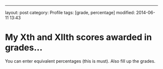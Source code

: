 ---
layout: post
category: Profile
tags: [grade, percentage]
modified: 2014-06-11 13:43


# My Xth and XIIth scores awarded in grades...

You can enter equivalent percentages (this is must). Also fill up the grades.

